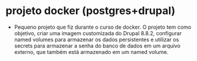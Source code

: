 # projeto docker (postgres+drupal)

* Pequeno projeto que fiz durante o curso de docker. O projeto tem como objetivo, criar uma imagem customizada do Drupal 8.8.2, configurar named volumes para armazenar os dados persistentes e utilizar os secrets para armazenar a senha do banco de dados em um arquivo externo, que também está armazenado em um named volume.
